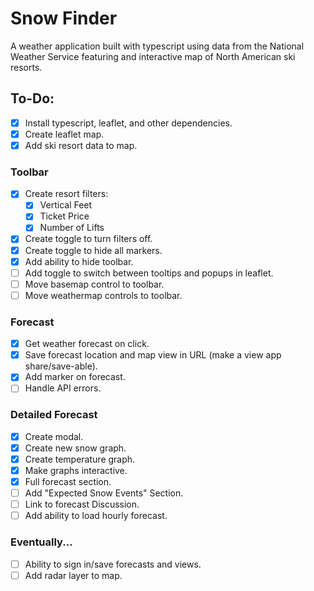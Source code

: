 # Snow Finder

A weather application built with typescript using data from the National Weather Service featuring and interactive map of North American ski resorts.

## To-Do:
- [x] Install typescript, leaflet, and other dependencies.
- [x] Create leaflet map.
- [x] Add ski resort data to map.

### Toolbar
- [x] Create resort filters:
    - [x] Vertical Feet
    - [x] Ticket Price
    - [x] Number of Lifts
- [x] Create toggle to turn filters off.
- [x] Create toggle to hide all markers.
- [x] Add ability to hide toolbar.
- [ ] Add toggle to switch between tooltips and popups in leaflet.
- [ ] Move basemap control to toolbar.
- [ ] Move weathermap controls to toolbar.

### Forecast
- [x] Get weather forecast on click.
- [x] Save forecast location and map view in URL (make a view app share/save-able).
- [x] Add marker on forecast.
- [ ] Handle API errors.

### Detailed Forecast
- [x] Create modal.
- [x] Create new snow graph.
- [x] Create temperature graph.
- [x] Make graphs interactive.
- [x] Full forecast section.
- [ ] Add "Expected Snow Events" Section.
- [ ] Link to forecast Discussion.
- [ ] Add ability to load hourly forecast.

### Eventually...
- [ ] Ability to sign in/save forecasts and views.
- [ ] Add radar layer to map.